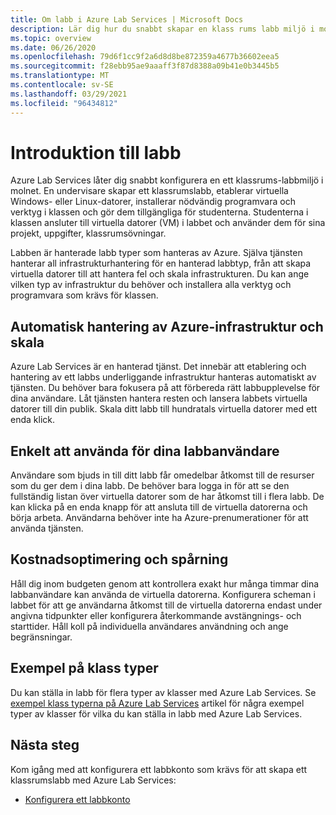 ```yaml
---
title: Om labb i Azure Lab Services | Microsoft Docs
description: Lär dig hur du snabbt skapar en klass rums labb miljö i molnet – konfigurera ett labb med en mall-VM med den program vara som krävs för klassen och gör en kopia av den virtuella datorn som är tillgänglig för varje elev i klassen.
ms.topic: overview
ms.date: 06/26/2020
ms.openlocfilehash: 79d6f1cc9f2a6d8d8be872359a4677b36602eea5
ms.sourcegitcommit: f28ebb95ae9aaaff3f87d8388a09b41e0b3445b5
ms.translationtype: MT
ms.contentlocale: sv-SE
ms.lasthandoff: 03/29/2021
ms.locfileid: "96434812"
---
```

# <a name="introduction-to-labs"></a>Introduktion till labb
Azure Lab Services låter dig snabbt konfigurera en ett klassrums-labbmiljö i molnet. En undervisare skapar ett klassrumslabb, etablerar virtuella Windows- eller Linux-datorer, installerar nödvändig programvara och verktyg i klassen och gör dem tillgängliga för studenterna. Studenterna i klassen ansluter till virtuella datorer (VM) i labbet och använder dem för sina projekt, uppgifter, klassrumsövningar. 

Labben är hanterade labb typer som hanteras av Azure. Själva tjänsten hanterar all infrastrukturhantering för en hanterad labbtyp, från att skapa virtuella datorer till att hantera fel och skala infrastrukturen. Du kan ange vilken typ av infrastruktur du behöver och installera alla verktyg och programvara som krävs för klassen. 

## <a name="automatic-management-of-azure-infrastructure-and-scale"></a>Automatisk hantering av Azure-infrastruktur och skala 
Azure Lab Services är en hanterad tjänst. Det innebär att etablering och hantering av ett labbs underliggande infrastruktur hanteras automatiskt av tjänsten. Du behöver bara fokusera på att förbereda rätt labbupplevelse för dina användare. Låt tjänsten hantera resten och lansera labbets virtuella datorer till din publik. Skala ditt labb till hundratals virtuella datorer med ett enda klick.

## <a name="simple-experience-for-your-lab-users"></a>Enkelt att använda för dina labbanvändare 
Användare som bjuds in till ditt labb får omedelbar åtkomst till de resurser som du ger dem i dina labb. De behöver bara logga in för att se den fullständig listan över virtuella datorer som de har åtkomst till i flera labb. De kan klicka på en enda knapp för att ansluta till de virtuella datorerna och börja arbeta. Användarna behöver inte ha Azure-prenumerationer för att använda tjänsten. 

## <a name="cost-optimization-and-tracking"></a>Kostnadsoptimering och spårning  
Håll dig inom budgeten genom att kontrollera exakt hur många timmar dina labbanvändare kan använda de virtuella datorerna. Konfigurera scheman i labbet för att ge användarna åtkomst till de virtuella datorerna endast under angivna tidpunkter eller konfigurera återkommande avstängnings- och starttider. Håll koll på individuella användares användning och ange begränsningar.

## <a name="example-class-types"></a>Exempel på klass typer
Du kan ställa in labb för flera typer av klasser med Azure Lab Services. Se [exempel klass typerna på Azure Lab Services](class-types.md) artikel för några exempel typer av klasser för vilka du kan ställa in labb med Azure Lab Services. 

## <a name="next-steps"></a>Nästa steg
Kom igång med att konfigurera ett labbkonto som krävs för att skapa ett klassrumslabb med Azure Lab Services:

- [Konfigurera ett labbkonto](tutorial-setup-lab-account.md)
